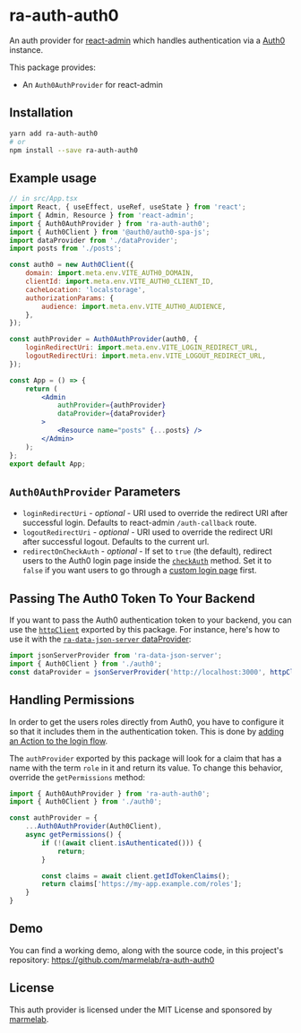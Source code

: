 # ra-auth-auth0

An auth provider for [react-admin](https://github.com/marmelab/react-admin) which handles authentication via a [Auth0](https://auth0.com) instance.

This package provides:

-   An `Auth0AuthProvider` for react-admin

## Installation

```sh
yarn add ra-auth-auth0
# or
npm install --save ra-auth-auth0
```

## Example usage

```jsx
// in src/App.tsx
import React, { useEffect, useRef, useState } from 'react';
import { Admin, Resource } from 'react-admin';
import { Auth0AuthProvider } from 'ra-auth-auth0';
import { Auth0Client } from '@auth0/auth0-spa-js';
import dataProvider from './dataProvider';
import posts from './posts';

const auth0 = new Auth0Client({
    domain: import.meta.env.VITE_AUTH0_DOMAIN,
    clientId: import.meta.env.VITE_AUTH0_CLIENT_ID,
    cacheLocation: 'localstorage',
    authorizationParams: {
        audience: import.meta.env.VITE_AUTH0_AUDIENCE,
    },
});

const authProvider = Auth0AuthProvider(auth0, {
    loginRedirectUri: import.meta.env.VITE_LOGIN_REDIRECT_URL,
    logoutRedirectUri: import.meta.env.VITE_LOGOUT_REDIRECT_URL,
});

const App = () => {
    return (
        <Admin
            authProvider={authProvider}
            dataProvider={dataProvider}
        >
            <Resource name="posts" {...posts} />
        </Admin>
    );
};
export default App;
```

## `Auth0AuthProvider` Parameters

-   `loginRedirectUri` - _optional_ - URI used to override the redirect URI after successful login. Defaults to react-admin `/auth-callback` route.
-   `logoutRedirectUri` - _optional_ - URI used to override the redirect URI after successful logout. Defaults to the current url.
-   `redirectOnCheckAuth` - _optional_ - If set to `true` (the default), redirect users to the Auth0 login page inside the [`checkAuth`](https://marmelab.com/react-admin/AuthProviderWriting.html#checkauth) method. Set it to `false` if you want users to go through a [custom login page](https://marmelab.com/react-admin/Authentication.html#customizing-the-login-component) first.

## Passing The Auth0 Token To Your Backend

If you want to pass the Auth0 authentication token to your backend, you can use the [`httpClient`](https://marmelab.com/react-admin/DataProviders.html#adding-custom-headers) exported by this package. For instance, here's how to use it with the [`ra-data-json-server` dataProvider](https://github.com/marmelab/react-admin/tree/master/packages/ra-data-json-server):

```js
import jsonServerProvider from 'ra-data-json-server';
import { Auth0Client } from './auth0';
const dataProvider = jsonServerProvider('http://localhost:3000', httpClient(auth0));
```

## Handling Permissions

In order to get the users roles directly from Auth0, you have to configure it so that it includes them in the authentication token. This is done by [adding an Action to the login flow](https://auth0.com/docs/manage-users/access-control/sample-use-cases-actions-with-authorization#add-user-roles-to-tokens).

The `authProvider` exported by this package will look for a claim that has a name with the term `role` in it and return its value. To change this behavior, override the `getPermissions` method:

```js
import { Auth0AuthProvider } from 'ra-auth-auth0';
import { Auth0Client } from './auth0';

const authProvider = {
    ...Auth0AuthProvider(Auth0Client),
    async getPermissions() {
        if (!(await client.isAuthenticated())) {
            return;
        }

        const claims = await client.getIdTokenClaims();
        return claims['https://my-app.example.com/roles'];
    }
}
```

## Demo

You can find a working demo, along with the source code, in this project's repository: https://github.com/marmelab/ra-auth-auth0

## License

This auth provider is licensed under the MIT License and sponsored by [marmelab](https://marmelab.com).

